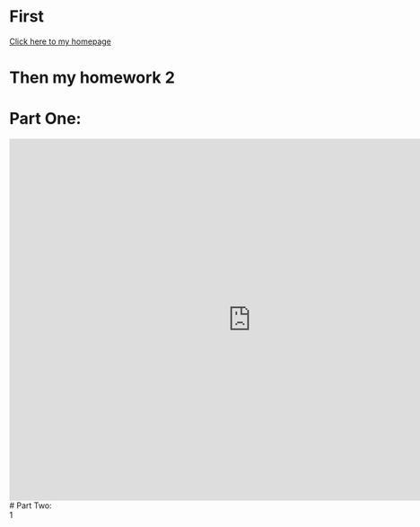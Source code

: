 # First
[Click here to my homepage](/README.md)
# Then my homework 2
# Part One:
<iframe src="https://data.oecd.org/chart/6XNw" width="860" height="645" style="border: 0" mozallowfullscreen="true" webkitallowfullscreen="true" allowfullscreen="true"><a href="https://data.oecd.org/chart/6XNw" target="_blank">OECD Chart: General government debt, Total, % of GDP, Annual, 2021</a></iframe>
# Part Two:
<div class="flourish-embed flourish-chart" data-src="visualisation/12557833"><script src="https://public.flourish.studio/resources/embed.js"></script></div>
1
